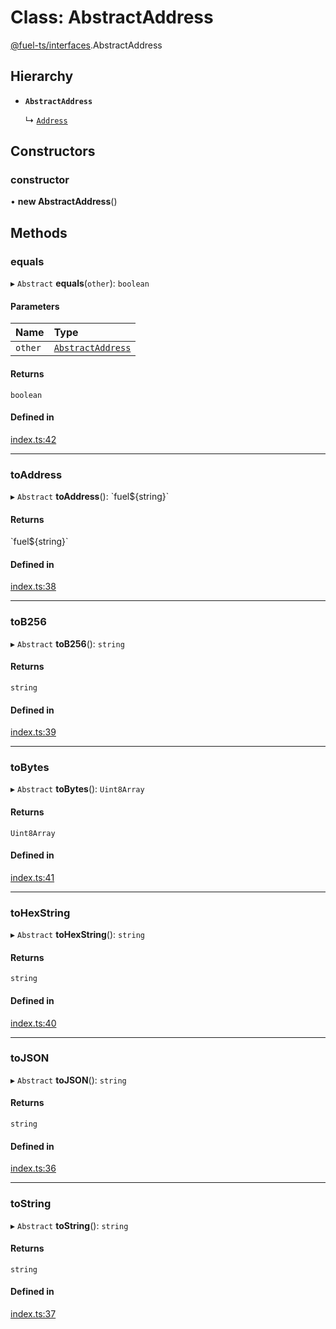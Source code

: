 # Class: AbstractAddress

[@fuel-ts/interfaces](/api/Interfaces/index.md).AbstractAddress

## Hierarchy

- **`AbstractAddress`**

  ↳ [`Address`](/api/Address/Address.md)

## Constructors

### constructor

• **new AbstractAddress**()

## Methods

### equals

▸ `Abstract` **equals**(`other`): `boolean`

#### Parameters

| Name | Type |
| :------ | :------ |
| `other` | [`AbstractAddress`](/api/Interfaces/AbstractAddress.md) |

#### Returns

`boolean`

#### Defined in

[index.ts:42](https://github.com/FuelLabs/fuels-ts/blob/39f48277/packag/api/src/index.ts#L42)

___

### toAddress

▸ `Abstract` **toAddress**(): \`fuel${string}\`

#### Returns

\`fuel${string}\`

#### Defined in

[index.ts:38](https://github.com/FuelLabs/fuels-ts/blob/39f48277/packag/api/src/index.ts#L38)

___

### toB256

▸ `Abstract` **toB256**(): `string`

#### Returns

`string`

#### Defined in

[index.ts:39](https://github.com/FuelLabs/fuels-ts/blob/39f48277/packag/api/src/index.ts#L39)

___

### toBytes

▸ `Abstract` **toBytes**(): `Uint8Array`

#### Returns

`Uint8Array`

#### Defined in

[index.ts:41](https://github.com/FuelLabs/fuels-ts/blob/39f48277/packag/api/src/index.ts#L41)

___

### toHexString

▸ `Abstract` **toHexString**(): `string`

#### Returns

`string`

#### Defined in

[index.ts:40](https://github.com/FuelLabs/fuels-ts/blob/39f48277/packag/api/src/index.ts#L40)

___

### toJSON

▸ `Abstract` **toJSON**(): `string`

#### Returns

`string`

#### Defined in

[index.ts:36](https://github.com/FuelLabs/fuels-ts/blob/39f48277/packag/api/src/index.ts#L36)

___

### toString

▸ `Abstract` **toString**(): `string`

#### Returns

`string`

#### Defined in

[index.ts:37](https://github.com/FuelLabs/fuels-ts/blob/39f48277/packag/api/src/index.ts#L37)
